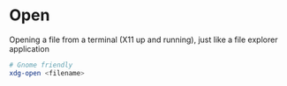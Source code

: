 # Open
Opening a file from a terminal (X11 up and running), just like a file explorer application
```sh
# Gnome friendly
xdg-open <filename>
```
